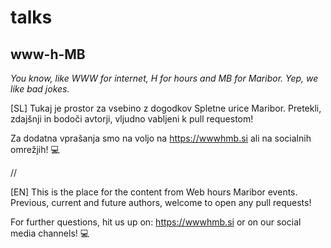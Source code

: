 # talks

## www-h-MB

_You know, like WWW for internet, H for hours and MB for Maribor. Yep, we like bad jokes._

[SL] Tukaj je prostor za vsebino z dogodkov Spletne urice Maribor. Pretekli, zdajšnji in bodoči avtorji, vljudno vabljeni k pull requestom!  

Za dodatna vprašanja smo na voljo na https://wwwhmb.si ali na socialnih omrežjih! 💻

//

[EN] This is the place for the content from Web hours Maribor events. Previous, current and future authors, welcome to open any pull requests!

For further questions, hit us up on: https://wwwhmb.si or on our social media channels! 💻